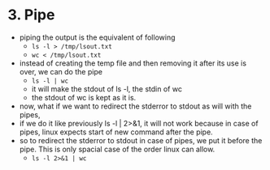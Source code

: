 # 3. Pipe

- piping the output is the equivalent of following
    - `ls -l > /tmp/lsout.txt`
    - `wc < /tmp/lsout.txt`
- instead of creating the temp file and then removing it after its use is over, we can do the pipe
    - `ls -l | wc`
    - it will make the stdout of ls -l, the stdin of wc
    - the stdout of wc is kept as it is.
- now, what if we want to redirect the stderror to stdout as will with the pipes,
- if we do it like previously ls -l | 2>&1, it will not work because in case of pipes, linux expects start of new command after the pipe.
- so to redirect the stderror to stdout in case of pipes, we put it before the pipe. This is only spacial case of the order linux can allow.
    - `ls -l 2>&1 | wc`